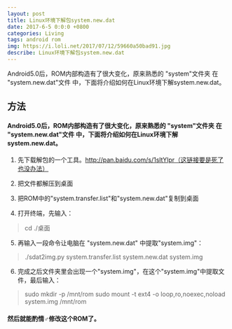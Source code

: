```yaml
---
layout: post
title: Linux环境下解包system.new.dat
date: 2017-6-5 0:0:0 +0800
categories: Living
tags: android rom
img: https://i.loli.net/2017/07/12/59660a50bad91.jpg
describe: Linux环境下解包system.new.dat
---
```

Android5.0后，ROM内部构造有了很大变化，原来熟悉的 "system"文件夹 在 "system.new.dat"文件 中，下面将介绍如何在Linux环境下解system.new.dat。

## 方法

####   Android5.0后，ROM内部构造有了很大变化，原来熟悉的 "system"文件夹 在 "system.new.dat"文件 中，下面将介绍如何在Linux环境下解system.new.dat。

1. 先下载解包的一个工具。http://pan.baidu.com/s/1sltYlpr（这链接要是死了也没办法）

2. 把文件都解压到桌面

3. 把ROM中的"system.transfer.list"和"system.new.dat"复制到桌面

4. 打开终端，先输入：

> cd ./桌面

5. 再输入一段命令让电脑在 "system.new.dat" 中提取"system.img"：

> ./sdat2img.py system.transfer.list system.new.dat system.img

6. 完成之后文件夹里会出现一个"system.img"，在这个"system.img"中提取文件，最后输入：

> sudo mkdir -p /mnt/rom sudo mount -t ext4 -o loop,ro,noexec,noload system.img /mnt/rom

#### 然后就能酌情♂修改这个ROM了。